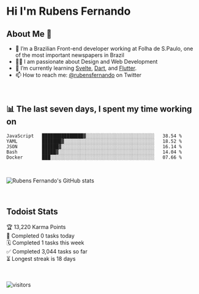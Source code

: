 # Hi I'm Rubens Fernando

## About Me 🚀

- 🌱 I’m a Brazilian Front-end developer working at Folha de S.Paulo, one of the most important newspapers in Brazil
- 👨‍💻 I am passionate about Design and Web Development
- 📖 I’m currently learning [Svelte](https://svelte.dev/), [Dart](https://dart.dev/), and [Flutter](https://flutter.dev/).
- 📫 How to reach me: [@rubensfernando](https://twitter.com/rubensfernando) on Twitter

<br />

## 📊 The last seven days, I spent my time working on

<!--START_SECTION:waka-->
```text
JavaScript   ███████████████▓░░░░░░░░░░░░░░░░░░░░░░░░░   38.54 % 
YAML         ███████▓░░░░░░░░░░░░░░░░░░░░░░░░░░░░░░░░░   18.52 % 
JSON         ██████▓░░░░░░░░░░░░░░░░░░░░░░░░░░░░░░░░░░   16.14 % 
Bash         █████▓░░░░░░░░░░░░░░░░░░░░░░░░░░░░░░░░░░░   14.04 % 
Docker       ███░░░░░░░░░░░░░░░░░░░░░░░░░░░░░░░░░░░░░░   07.66 % 
```
<!--END_SECTION:waka-->

<br />

![Rubens Fernando's GitHub stats](https://github-readme-stats.vercel.app/api?username=rubensfernando&show_icons=true&hide_border=true)

<br />

## Todoist Stats

<!-- TODO-IST:START -->
🏆  13,220 Karma Points           
🌸  Completed 0 tasks today           
🗓  Completed 1 tasks this week           
✅  Completed 3,044 tasks so far           
⏳  Longest streak is 18 days
<!-- TODO-IST:END -->

<br>

![visitors](https://visitor-badge.laobi.icu/badge?page_id=rubensfernando.rubensfernando)
